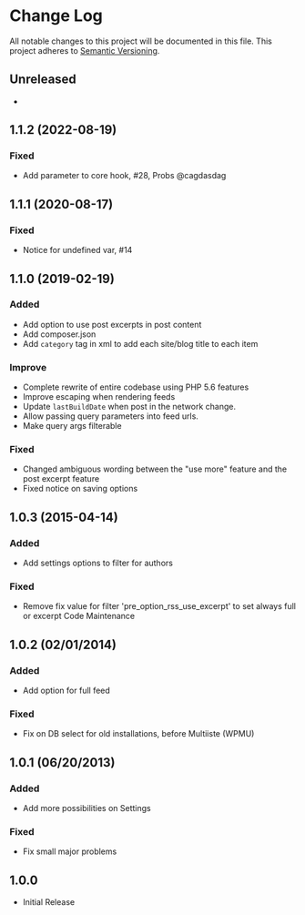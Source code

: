 # Change Log
All notable changes to this project will be documented in this file.
This project adheres to [Semantic Versioning](http://semver.org/).

## Unreleased
* 

## 1.1.2 (2022-08-19)
### Fixed
* Add parameter to core hook, #28, Probs @cagdasdag 

## 1.1.1 (2020-08-17)
### Fixed
* Notice for undefined var, #14

## 1.1.0 (2019-02-19)
### Added
* Add option to use post excerpts in post content
* Add composer.json
* Add `category` tag in xml to add each site/blog title to each item

### Improve
* Complete rewrite of entire codebase using PHP 5.6 features
* Improve escaping when rendering feeds
* Update `lastBuildDate` when post in the network change.
* Allow passing query parameters into feed urls.
* Make query args filterable

### Fixed
* Changed ambiguous wording between the "use more" feature and the post excerpt feature
* Fixed notice on saving options

## 1.0.3 (2015-04-14)
### Added
* Add settings options to filter for authors

### Fixed
* Remove fix value for filter 'pre_option_rss_use_excerpt' to set always full or excerpt
Code Maintenance

## 1.0.2 (02/01/2014)
### Added
* Add option for full feed

### Fixed
* Fix on DB select for old installations, before Multiiste (WPMU)

## 1.0.1 (06/20/2013)
### Added
* Add more possibilities on Settings

### Fixed
* Fix small major problems

## 1.0.0
* Initial Release
